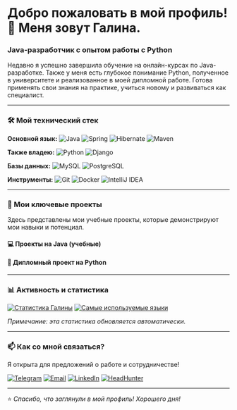 # Добро пожаловать в мой профиль! 👋 Меня зовут Галина.

### Java-разработчик с опытом работы с Python

Недавно я успешно завершила обучение на онлайн-курсах по Java-разработке. Также у меня есть глубокое понимание Python, полученное в университете и реализованное в моей дипломной работе. Готова применять свои знания на практике, учиться новому и развиваться как специалист.

---

### 🛠️ Мой технический стек

**Основной язык:**
![Java](https://img.shields.io/badge/Java-ED8B00?style=for-the-badge&logo=openjdk&logoColor=white)
![Spring](https://img.shields.io/badge/Spring-6DB33F?style=for-the-badge&logo=spring&logoColor=white)
![Hibernate](https://img.shields.io/badge/Hibernate-59666C?style=for-the-badge&logo=hibernate&logoColor=white)
![Maven](https://img.shields.io/badge/Maven-C71A36?style=for-the-badge&logo=apache-maven&logoColor=white)

**Также владею:**
![Python](https://img.shields.io/badge/Python-3776AB?style=for-the-badge&logo=python&logoColor=white)
![Django](https://img.shields.io/badge/Django-092E20?style=for-the-badge&logo=django&logoColor=white)

**Базы данных:**
![MySQL](https://img.shields.io/badge/MySQL-00000F?style=for-the-badge&logo=mysql&logoColor=white)
![PostgreSQL](https://img.shields.io/badge/PostgreSQL-316192?style=for-the-badge&logo=postgresql&logoColor=white)

**Инструменты:**
![Git](https://img.shields.io/badge/Git-F05032?style=for-the-badge&logo=git&logoColor=white)
![Docker](https://img.shields.io/badge/Docker-2CA5E0?style=for-the-badge&logo=docker&logoColor=white)
![IntelliJ IDEA](https://img.shields.io/badge/IntelliJ_IDEA-000000?style=for-the-badge&logo=intellij-idea&logoColor=white)

---

### 🚀 Мои ключевые проекты

Здесь представлены мои учебные проекты, которые демонстрируют мои навыки и потенциал.

#### 💻 Проекты на Java (учебные)


#### 🐍 Дипломный проект на Python

---

### 📊 Активность и статистика

[![Статистика Галины](https://github-readme-stats.vercel.app/api?username=your-username&show_icons=true&hide_title=true&hide=issues&count_private=true&theme=default)](https://github.com/your-username)
[![Самые используемые языки](https://github-readme-stats.vercel.app/api/top-langs/?username=your-username&layout=compact&theme=default&hide=html,css)](https://github.com/your-username)

*Примечание: эта статистика обновляется автоматически.*

---

### 📫 Как со мной связаться?

Я открыта для предложений о работе и сотрудничестве!

[![Telegram](https://img.shields.io/badge/Telegram-2CA5E0?style=for-the-badge&logo=telegram&logoColor=white)](https://t.me/your_telegram_name)
[![Email](https://img.shields.io/badge/Email-D14836?style=for-the-badge&logo=gmail&logoColor=white)](mailto:your.email@gmail.com)
[![LinkedIn](https://img.shields.io/badge/LinkedIn-0077B5?style=for-the-badge&logo=linkedin&logoColor=white)](https://www.linkedin.com/in/your-profile/)
[![HeadHunter](https://img.shields.io/badge/HeadHunter-FF0000?style=for-the-badge)](https://hh.ru/resume/your-resume-id)

---

⭐ *Спасибо, что заглянули в мой профиль! Хорошего дня!*
